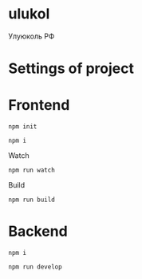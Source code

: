 # ulukol
Улуюколь РФ
# Settings of project 

# Frontend
```
npm init
```
```
npm i
```
Watch
```
npm run watch
```
Build
```
npm run build
```
# Backend
```
npm i
```
```
npm run develop
```
